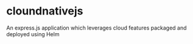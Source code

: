 # cloundnativejs
An express.js application which leverages cloud features packaged and deployed using Helm
